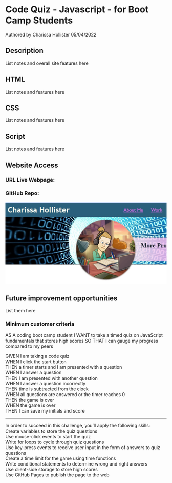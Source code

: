 # Code Quiz  - Javascript - for Boot Camp Students

Authored by Charissa Hollister 05/04/2022

## Description
List notes and overall site features here<br />

## HTML
List notes and features here<br />

## CSS
List notes and features here<br />

## Script
List notes and features here<br />


## Website Access
### URL Live Webpage: 
### GitHub Repo:

![ScreenShot](./assets/images/ScreenshotWebPage.jpg)


## Future improvement opportunities
List them here<br />


### Minimum customer criteria
AS A coding boot camp student
I WANT to take a timed quiz on JavaScript fundamentals that stores high scores
SO THAT I can gauge my progress compared to my peers<br />

GIVEN I am taking a code quiz<br />
WHEN I click the start button<br />
THEN a timer starts and I am presented with a question<br />
WHEN I answer a question<br />
THEN I am presented with another question<br />
WHEN I answer a question incorrectly<br />
THEN time is subtracted from the clock<br />
WHEN all questions are answered or the timer reaches 0<br />
THEN the game is over<br />
WHEN the game is over<br />
THEN I can save my initials and score<br />
*********
In order to succeed in this challenge, you’ll apply the following skills:<br />
Create variables to store the quiz questions<br />
Use mouse-click events to start the quiz<br />
Write for loops to cycle through quiz questions<br />
Use key-press events to receive user input in the form of answers to quiz questions<br />
Create a time limit for the game using time functions<br />
Write conditional statements to determine wrong and right answers<br />
Use client-side storage to store high scores<br />
Use GitHub Pages to publish the page to the web<br />